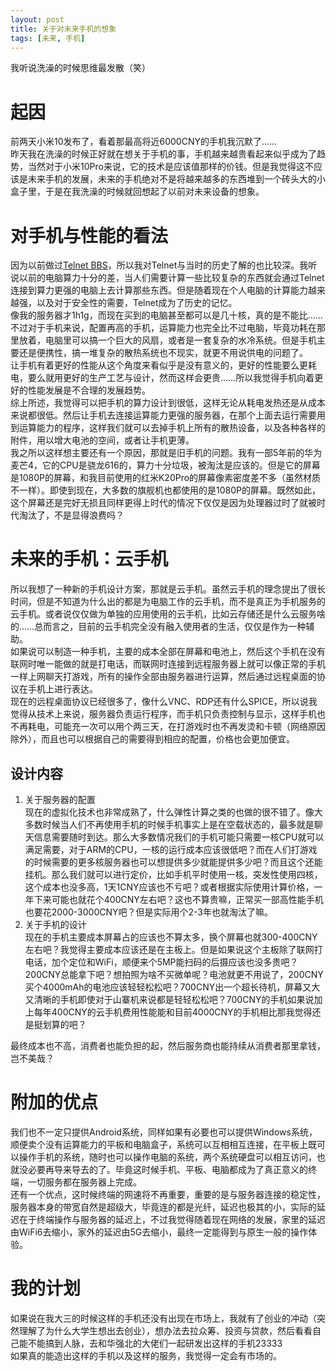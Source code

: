 ```yaml
---
layout: post
title: 关于对未来手机的想象
tags: [未来, 手机]
---
```


  我听说洗澡的时候思维最发散（笑）<!--more-->    
  
# 起因
  前两天小米10发布了，看着那最高将近6000CNY的手机我沉默了……   
  昨天我在洗澡的时候正好就在想关于手机的事，手机越来越贵看起来似乎成为了趋势，当然对于小米10Pro来说，它的技术是应该值那样的价钱。但是我觉得这不应该是未来手机的发展，未来的手机绝对不是将越来越多的东西堆到一个砖头大的小盒子里，于是在我洗澡的时候就回想起了以前对未来设备的想象。   
  
# 对手机与性能的看法
  因为以前做过[Telnet BBS](https://github.com/Mabbs/Mabbs)，所以我对Telnet与当时的历史了解的也比较深。我听说以前的电脑算力十分的差，当人们需要计算一些比较复杂的东西就会通过Telnet连接到算力更强的电脑上去计算那些东西。但是随着现在个人电脑的计算能力越来越强，以及对于安全性的需要，Telnet成为了历史的记忆。   
  像我的服务器才1h1g，而现在买到的电脑甚至都可以是几十核，真的是不能比……不过对于手机来说，配置再高的手机，运算能力也完全比不过电脑，毕竟功耗在那里放着，电脑里可以搞一个巨大的风扇，或者是一套复杂的水冷系统。但是手机主要还是便携性，搞一堆复杂的散热系统也不现实，就更不用说供电的问题了。   
  让手机有着更好的性能从这个角度来看似乎是没有意义的，更好的性能要么更耗电，要么就用更好的生产工艺与设计，然而这样会更贵……所以我觉得手机向着更好的性能发展是不合理的发展趋势。   
  综上所述，我觉得可以把手机的算力设计到很低，这样无论从耗电发热还是从成本来说都很低。然后让手机去连接运算能力更强的服务器，在那个上面去运行需要用到运算能力的程序，这样我们就可以去掉手机上所有的散热设备，以及各种各样的附件，用以增大电池的空间，或者让手机更薄。   
  我之所以这样想主要还有一个原因，那就是旧手机的问题。我有一部5年前的华为麦芒4，它的CPU是骁龙616的，算力十分垃圾，被淘汰是应该的。但是它的屏幕是1080P的屏幕，和我目前使用的红米K20Pro的屏幕像素密度差不多（虽然材质不一样）。即使到现在，大多数的旗舰机也都使用的是1080P的屏幕。既然如此，这个屏幕还是完好无损且同样更得上时代的情况下仅仅是因为处理器过时了就被时代淘汰了，不是显得浪费吗？   

# 未来的手机：云手机
  所以我想了一种新的手机设计方案，那就是云手机。虽然云手机的理念提出了很长时间，但是不知道为什么出的都是为电脑工作的云手机，而不是真正为手机服务的云手机。或者说仅仅做为单独的应用使用的云手机，比如云存储还是什么云服务啥的……总而言之，目前的云手机完全没有融入使用者的生活，仅仅是作为一种辅助。   
  如果说可以制造一种手机，主要的成本全部在屏幕和电池上，然后这个手机在没有联网时唯一能做的就是打电话，而联网时连接到远程服务器上就可以像正常的手机一样上网聊天打游戏，所有的操作全部由服务器进行运算，然后通过远程桌面的协议在手机上进行表达。   
  现在的远程桌面协议已经很多了，像什么VNC、RDP还有什么SPICE，所以说我觉得从技术上来说，服务器负责运行程序，而手机只负责控制与显示，这样手机也不再耗电，可能充一次可以用个两三天，在打游戏时也不再发烫和卡顿（网络原因除外），而且也可以根据自己的需要得到相应的配置，价格也会更加便宜。   
## 设计内容
  1. 关于服务器的配置   
    现在的虚拟化技术也非常成熟了，什么弹性计算之类的也做的很不错了。像大多数时候当人们不再使用手机的时候手机事实上是在空载状态的，最多就是聊天信息需要随时到达。那么大多数情况我们的手机可能只需要一核CPU就可以满足需要，对于ARM的CPU，一核的运行成本应该很低吧？而在人们打游戏的时候需要的更多核服务器也可以想提供多少就能提供多少吧？而且这个还能挂机。那么我们就可以进行定价，比如手机平时使用一核，突发性使用四核，这个成本也没多高，1天1CNY应该也不亏吧？或者根据实际使用计算价格，一年下来可能也就花个400CNY左右吧？这也不算贵嘛，正常买一部高性能手机也要花2000-3000CNY吧？但是实际用个2-3年也就淘汰了嘛。   
  2. 关于手机的设计   
    现在的手机主要成本屏幕占的应该也不算太多，换个屏幕也就300-400CNY左右吧？我觉得主要成本应该还是在主板上。但是如果说这个主板除了联网打电话，加个定位和WiFi，顺便来个5MP能扫码的后摄应该也没多贵吧？200CNY总能拿下吧？想拍照为啥不买微单呢？电池就更不用说了，200CNY买个4000mAh的电池应该轻轻松松吧？700CNY出一个超长待机，屏幕又大又清晰的手机即使对于山寨机来说都是轻轻松松吧？700CNY的手机如果说加上每年400CNY的云手机费用性能能和目前4000CNY的手机相比那我觉得还是挺划算的吧？   

  最终成本也不高，消费者也能负担的起，然后服务商也能持续从消费者那里拿钱，岂不美哉？

# 附加的优点
  我们也不一定只提供Android系统，同样如果有必要也可以提供Windows系统，顺便卖个没有运算能力的平板和电脑盒子，系统可以互相相互连接，在平板上既可以操作手机的系统，随时也可以操作电脑的系统，两个系统硬盘可以相互访问，也就没必要再导来导去的了。毕竟这时候手机、平板、电脑都成为了真正意义的终端，一切服务都在服务器上完成。   
  还有一个优点，这时候终端的网速将不再重要，重要的是与服务器连接的稳定性，服务器本身的带宽自然是超级大，毕竟连的都是光纤，延迟也极其的小，实际的延迟在于终端操作与服务器的延迟上，不过我觉得随着现在网络的发展，家里的延迟由WiFi6去缩小，家外的延迟由5G去缩小，最终一定能得到与原生一般的操作体验。   
  
# 我的计划
  如果说在我大三的时候这样的手机还没有出现在市场上，我就有了创业的冲动（突然理解了为什么大学生想出去创业），想办法去拉众筹、投资与贷款，然后看看自己能不能搞到人脉，去和华强北的大佬们一起研发出这样的手机23333   
  如果真的能造出这样的手机以及这样的服务，我觉得一定会有市场的。
